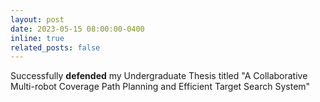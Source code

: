 ```yaml
---
layout: post
date: 2023-05-15 08:00:00-0400
inline: true
related_posts: false
---
```


Successfully **defended** my Undergraduate Thesis titled "A Collaborative Multi-robot Coverage Path Planning and Efficient Target Search System"
